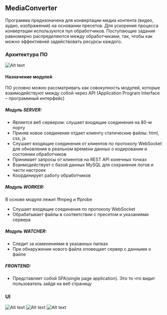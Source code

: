 ## MediaConverter
Программа предназначена для конвертации медиа контента (видео, аудио, изображения) на основании пресетов.  Для ускорения процесса конвертации используются пул обработчиков. Поступающие задания равномерно распределяются между обработчиками, так, чтобы как можно эффективней задействовать ресурсы каждого.
### Архитектура ПО
![Alt text](//https://github.com/Apheliont/MediaConverter/raw/master/Manual/scheme.jpg "Архитектура")
#### Назначение модулей
ПО условно можно рассматривать как совокупность модулей, которые взаимодействуют между собой через API (Application Program Interface – программный интерфейс)

##### Модуль SERVER:
* Является веб сервером: слушает входящие соединения на 80-м порту
* Приняв новое соединение отдает клиенту статические файлы: html, css, js
* Слушает входящие соединения от клиентов по протоколу WebSocket для обновления в реальном времени данных о кодировании и состоянии обработчиков
* Принимает запросы от клиентов на REST API конечных точках
* Взаимодействует с базой данных MySQL для сохранения логов и части настроек
* Координирует работу обработчиков
##### Модуль WORKER:
В основе модуля лежит ffmpeg и ffprobe
* Слушает входящие соединения по протоколу WebSocket
* Обрабатывает файлы в соответствии с пресетом и указаниями сервера
##### Модуль WATCHER:
* Следит за изменениями в указанных папках
* При обнаружении нового файла оповещает сервер с данными о файле

##### FRONTEND:
- Представляет собой SPA(single page application). Это то что видит пользователь зайдя на веб страницу

### UI
![Alt text](//https://github.com/Apheliont/MediaConverter/raw/master/Manual/MainPage.jpg "Главная")
![Alt text](//https://github.com/Apheliont/MediaConverter/raw/master/Manual/StatsPage.jpg "Статистика")
![Alt text](//https://github.com/Apheliont/MediaConverter/raw/master/Manual/SettingsPage.jpg "Настройки")